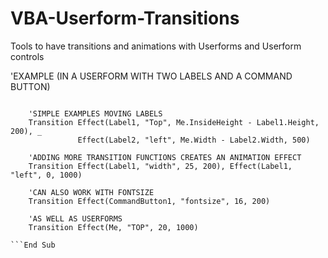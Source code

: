 # VBA-Userform-Transitions
Tools to have transitions and animations with Userforms and Userform controls

'EXAMPLE (IN A USERFORM WITH TWO LABELS AND A COMMAND BUTTON)
```Private Sub CommandButton1_Click()
    
    'SIMPLE EXAMPLES MOVING LABELS
    Transition Effect(Label1, "Top", Me.InsideHeight - Label1.Height, 200), _
               Effect(Label2, "left", Me.Width - Label2.Width, 500)
             
    'ADDING MORE TRANSITION FUNCTIONS CREATES AN ANIMATION EFFECT
    Transition Effect(Label1, "width", 25, 200), Effect(Label1, "left", 0, 1000)
    
    'CAN ALSO WORK WITH FONTSIZE
    Transition Effect(CommandButton1, "fontsize", 16, 200)
    
    'AS WELL AS USERFORMS
    Transition Effect(Me, "TOP", 20, 1000)
    
```End Sub
